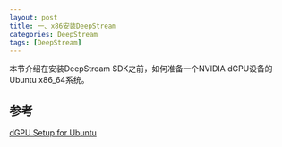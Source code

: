 ```yaml
---
layout: post
title: 一、x86安装DeepStream
categories: DeepStream
tags: [DeepStream]
---
```


本节介绍在安装DeepStream SDK之前，如何准备一个NVIDIA dGPU设备的Ubuntu x86_64系统。



## 参考

[dGPU Setup for Ubuntu](https://docs.nvidia.com/metropolis/deepstream/dev-guide/text/DS_Quickstart.html#dgpu-setup-for-ubuntu)